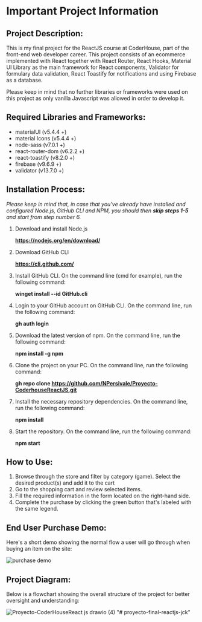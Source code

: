 # Important Project Information



## Project Description:
This is my final project for the ReactJS course at CoderHouse, part of the front-end web developer career. This project consists of an ecommerce implemented with React together with React Router, React Hooks, Material UI Library as the main framework for React components, Validator for formulary data validation, React Toastify for notifications and using Firebase as a database.

Please keep in mind that no further libraries or frameworks were used on this project as only vanilla Javascript was allowed in order to develop it.



## Required Libraries and Frameworks:
- materialUI (v5.4.4 +)
- material Icons (v5.4.4 +)
- node-sass (v7.0.1 +)
- react-router-dom (v6.2.2 +)
- react-toastify (v8.2.0 +)
- firebase (v9.6.9 +)
- validator (v13.7.0 +)



## Installation Process:
   *Please keep in mind that, in case that you've already have installed and configured Node.js, GitHub CLI and NPM, you should then **skip steps 1-5** and start from step number 6.*
   
   
1. Download and install Node.js

   **https://nodejs.org/en/download/**
   
2. Download GitHub CLI

   **https://cli.github.com/**
   
3. Install GitHub CLI. On the command line (cmd for example), run the following command:

   **winget install --id GitHub.cli**
   
4. Login to your GitHub account on GitHub CLI. On the command line, run the following command:

   **gh auth login**

5. Download the latest version of npm. On the command line, run the following command:

   **npm install -g npm**
   
6. Clone the project on your PC. On the command line, run the following command: 
   
   **gh repo clone https://github.com/NPersivale/Proyecto-CoderhouseReactJS.git**
   
7. Install the necessary repository dependencies. On the command line, run the following command:

   **npm install**

8. Start the repository. On the command line, run the following command: 
   
   **npm start**
   

## How to Use:
1. Browse through the store and filter by category (game). Select the desired product(s) and add it to the cart
2. Go to the shopping cart and review selected items.
4. Fill the required information in the form located on the right-hand side.
5. Complete the purchase by clicking the green button that's labeled with the same legend.



## End User Purchase Demo:
Here's a short demo showing the normal flow a user will go through when buying an item on the site:


![purchase demo](https://user-images.githubusercontent.com/67163082/161161268-5f58475b-f7e6-4d8b-b9a3-68afeae464e1.gif)



## Project Diagram:
Below is a flowchart showing the overall structure of the project for better oversight and understanding:


![Proyecto-CoderHouseReact js drawio (4)](https://user-images.githubusercontent.com/67163082/161132627-53400ec4-d8d2-4144-952d-43a6da9f13ae.png)
"# proyecto-final-reactjs-jck" 
